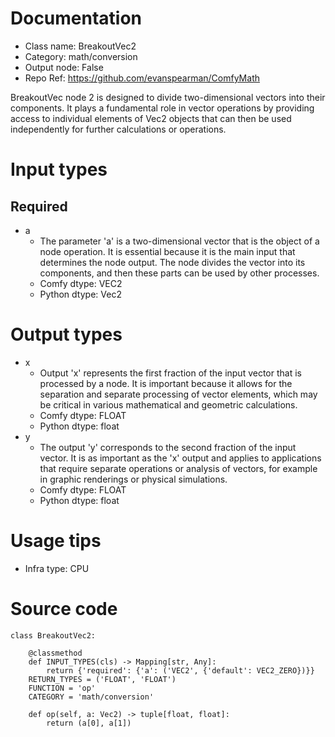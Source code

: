 # Documentation
- Class name: BreakoutVec2
- Category: math/conversion
- Output node: False
- Repo Ref: https://github.com/evanspearman/ComfyMath

BreakoutVec node 2 is designed to divide two-dimensional vectors into their components. It plays a fundamental role in vector operations by providing access to individual elements of Vec2 objects that can then be used independently for further calculations or operations.

# Input types
## Required
- a
    - The parameter 'a' is a two-dimensional vector that is the object of a node operation. It is essential because it is the main input that determines the node output. The node divides the vector into its components, and then these parts can be used by other processes.
    - Comfy dtype: VEC2
    - Python dtype: Vec2

# Output types
- x
    - Output 'x' represents the first fraction of the input vector that is processed by a node. It is important because it allows for the separation and separate processing of vector elements, which may be critical in various mathematical and geometric calculations.
    - Comfy dtype: FLOAT
    - Python dtype: float
- y
    - The output 'y' corresponds to the second fraction of the input vector. It is as important as the 'x' output and applies to applications that require separate operations or analysis of vectors, for example in graphic renderings or physical simulations.
    - Comfy dtype: FLOAT
    - Python dtype: float

# Usage tips
- Infra type: CPU

# Source code
```
class BreakoutVec2:

    @classmethod
    def INPUT_TYPES(cls) -> Mapping[str, Any]:
        return {'required': {'a': ('VEC2', {'default': VEC2_ZERO})}}
    RETURN_TYPES = ('FLOAT', 'FLOAT')
    FUNCTION = 'op'
    CATEGORY = 'math/conversion'

    def op(self, a: Vec2) -> tuple[float, float]:
        return (a[0], a[1])
```